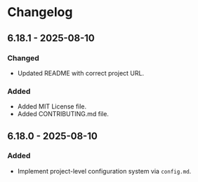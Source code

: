 # Changelog

## 6.18.1 - 2025-08-10

### Changed
- Updated README with correct project URL.
### Added
- Added MIT License file.
- Added CONTRIBUTING.md file.

## 6.18.0 - 2025-08-10

### Added
- Implement project-level configuration system via `config.md`.